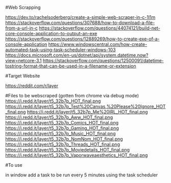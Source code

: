 #Web Scrapping

https://dev.to/rachelsoderberg/create-a-simple-web-scraper-in-c-1l1m
https://stackoverflow.com/questions/307688/how-to-download-a-file-from-a-url-in-c
https://stackoverflow.com/questions/44074121/build-net-core-console-application-to-output-an-exe
https://stackoverflow.com/questions/12889269/how-to-create-exe-of-a-console-application
https://www.windowscentral.com/how-create-automated-task-using-task-scheduler-windows-103
https://docs.microsoft.com/en-us/dotnet/api/system.datetime.now?view=netcore-3.1
https://stackoverflow.com/questions/12500091/datetime-tostring-format-that-can-be-used-in-a-filename-or-extension

#Target Website

https://reddit.com/r/layer

#Files to be webscraped (gotten from chrome via debug mode)
https://i.redd.it/layer/t5_32b7p_HOT_final.png
https://i.redd.it/layer/t5_32b7p_Test%20Canvas,%20Please%20Ignore_HOT_final.png
https://i.redd.it/layer/t5_32b7p_Me%20IRL_HOT_final.png
https://i.redd.it/layer/t5_32b7p_Aww_HOT_final.png
https://i.redd.it/layer/t5_32b7p_Comics_HOT_final.png
https://i.redd.it/layer/t5_32b7p_Gaming_HOT_final.png
https://i.redd.it/layer/t5_32b7p_Music_HOT_final.png
https://i.redd.it/layer/t5_32b7p_NomNom_HOT_final.png
https://i.redd.it/layer/t5_32b7p_Threads_HOT_final.png
https://i.redd.it/layer/t5_32b7p_Moviedetails_HOT_final.png
https://i.redd.it/layer/t5_32b7p_Vaporwaveaesthetics_HOT_final.png

#To use

in window add a task to be run every 5 minutes using the task scheduler
